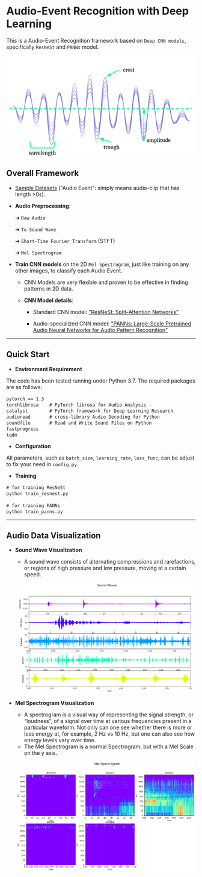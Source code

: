 # Audio-Event Recognition with Deep Learning 

This is a Audio-Event Recognition framework based on `Deep CNN models`, specifically `ResNeSt` and `PANNs` model.


<p align="center">
    <img align="center" src="https://github.com/ArgentLo/Audio-Event-Recognition/blob/master/imgs/sound_0.png" width="530" height="272">
</p>

## Overall Framework

- [Sample Datasets](https://www.kaggle.com/c/birdsong-recognition/data?select=train_audio) ("Audio Event":  simply means audio-clip that has length >0s).

- **Audio Preprocessing**: 

  ➔ `Raw Audio` 

  ➔ `To Sound Wave`

  ➔ `Short-Time Fourier Transform` (STFT)

  ➔ `Mel Spectrogram`

- **Train CNN models** on the 2D `Mel Spectrogram`, just like training on any other images, to classify each Audio Event.
    
    - CNN Models are very flexible and proven to be effective in finding patterns in 2D data.

    - **CNN Model details**:

        - Standard CNN model: ["ResNeSt: Split-Attention Networks"](https://arxiv.org/abs/2004.08955)

        - Audio-specialized CNN model: ["PANNs: Large-Scale Pretrained Audio Neural Networks for Audio Pattern Recognition"](https://arxiv.org/abs/1912.10211)


----

## Quick Start

- **Environment Requirement**

The code has been tested running under Python 3.7. The required packages are as follows:

```
pytorch == 1.3
torchlibrosa    # PyTorch librosa for Audio Analysis
catalyst        # PyTorch framework for Deep Learning Research
audioread       # cross-library Audio Decoding for Python
soundfile       # Read and Write Sound Files on Python
fastprogress
tqdm
```

- **Configuration**

All parameters, such as `batch_size`, `learning_rate`, `loss_func`, can be adjust to fix your need in `config.py`.

- **Training** 

```pyton
# for training ResNeSt
python train_resnest.py

# for training PANNs
python train_panns.py
```

----

## Audio Data Visualization

- **Sound Wave Visualization**
    - A sound wave consists of alternating compressions and rarefactions, or regions of high pressure and low pressure, moving at a certain speed. 
    
    <p align="center">
        <img src="https://github.com/ArgentLo/Audio-Event-Recognition/blob/master/imgs/sound_1.png" width="467.6" height="294">
    </p>

- **Mel Spectrogram Visualization**
    - A spectrogram is a visual way of representing the signal strength, or “loudness”, of a signal over time at various frequencies present in a particular waveform. Not only can one see whether there is more or less energy at, for example, 2 Hz vs 10 Hz, but one can also see how energy levels vary over time.
    - The Mel Spectrogram is a normal Spectrogram, but with a Mel Scale on the y axis.

    <p align="center">
        <img src="https://github.com/ArgentLo/Audio-Event-Recognition/blob/master/imgs/mel_spec.png" width="476" height="294">
    </p>









